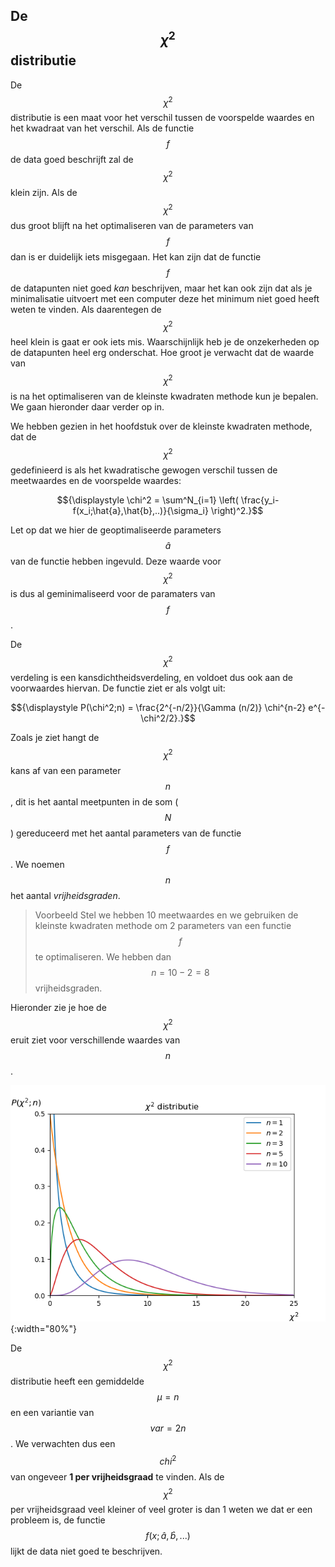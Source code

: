 
## De $$\chi^2$$ distributie

De $$\chi^2$$ distributie is een maat voor het verschil tussen de voorspelde waardes en het kwadraat van het verschil. Als de functie $$f$$ de data goed beschrijft zal de $$\chi^2$$ klein zijn. Als de $$\chi^2$$ dus groot blijft na het optimaliseren van de parameters van $$f$$ dan is er duidelijk iets misgegaan. Het kan zijn dat de functie $$f$$ de datapunten niet goed *kan* beschrijven, maar het kan ook zijn dat als je minimalisatie uitvoert met een computer deze het minimum niet goed heeft weten te vinden. 
Als daarentegen de $$\chi^2$$ heel klein is gaat er ook iets mis. Waarschijnlijk heb je de onzekerheden op de datapunten heel erg onderschat. 
Hoe groot je verwacht dat de waarde van $$\chi^2$$ is na het optimaliseren van de kleinste kwadraten methode kun je bepalen. We gaan hieronder daar verder op in.

We hebben gezien in het hoofdstuk over de kleinste kwadraten methode, dat de $$\chi^2$$ gedefinieerd is als het kwadratische gewogen verschil tussen de meetwaardes en de voorspelde waardes: <br>

<center>$${\displaystyle  \chi^2 = \sum^N_{i=1} \left( \frac{y_i-f(x_i;\hat{a},\hat{b},..)}{\sigma_i} \right)^2.}$$ </center>

Let op dat we hier de geoptimaliseerde parameters $$\hat{a}$$ van de functie hebben ingevuld. Deze waarde voor $$\chi^2$$ is dus al geminimaliseerd voor de paramaters van $$f$$.

De $$\chi^2$$ verdeling is een kansdichtheidsverdeling, en voldoet dus ook aan de voorwaardes hiervan. De functie ziet er als volgt uit: <br>

$${\displaystyle P(\chi^2;n) = \frac{2^{-n/2}}{\Gamma (n/2)} \chi^{n-2} e^{-\chi^2/2}.}$$

Zoals je ziet hangt de $$\chi^2$$ kans af van een parameter $$n$$, dit is het aantal meetpunten in de som ($$N$$) gereduceerd met het aantal parameters van de functie $$f$$. We noemen $$n$$ het aantal *vrijheidsgraden*. 

> <span class="badge badge-warning">Voorbeeld</span> Stel we hebben 10 meetwaardes en we gebruiken de kleinste kwadraten methode om 2 parameters van een functie $$f$$ te optimaliseren. We hebben dan $$n=10-2=8$$ vrijheidsgraden.

Hieronder zie je hoe de $$\chi^2$$ eruit ziet voor verschillende waardes van $$n$$. <br>

![](ChiSquareDistributie.png){:width="80%"}<br>

De $$\chi^2$$ distributie heeft een gemiddelde $$\mu = n$$ en een variantie van $$var = 2n$$. We verwachten dus een $$chi^2$$ van ongeveer **1 per vrijheidsgraad**  te vinden. Als de $$\chi^2$$ per vrijheidsgraad veel kleiner of veel groter is dan 1 weten we dat er een probleem is, de functie $$f(x;\hat{a},\hat{b},...)$$ lijkt de data niet goed te beschrijven.


